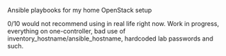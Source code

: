Ansible playbooks for my home OpenStack setup

0/10 would not recommend using in real life right now. Work in progress, everything on one-controller, bad use of inventory_hostname/ansible_hostname, hardcoded lab passwords and such.